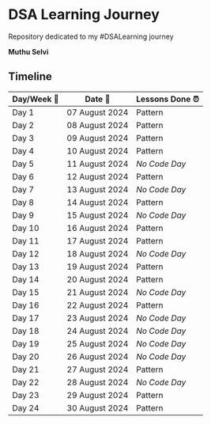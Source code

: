 # DSA Learning Journey

Repository dedicated to my #DSALearning journey

**Muthu Selvi**

## Timeline

| Day/Week :pushpin: | Date :calendar: | Lessons Done :alarm_clock: |
|------|-----------------|--------------------|
| Day 1 | 07 August 2024 | Pattern |
| Day 2 | 08 August 2024 | Pattern |
| Day 3 | 09 August 2024 | Pattern |
| Day 4 | 10 August 2024 | Pattern |
| Day 5 | 11 August 2024 | *No Code Day* |
| Day 6 | 12 August 2024 | Pattern |
| Day 7 | 13 August 2024 | *No Code Day* |
| Day 8 | 14 August 2024 | Pattern |
| Day 9 | 15 August 2024 | *No Code Day* |
| Day 10 | 16 August 2024 | Pattern |
| Day 11 | 17 August 2024 | Pattern |
| Day 12 | 18 August 2024 | *No Code Day* |
| Day 13 | 19 August 2024 | Pattern |
| Day 14 | 20 August 2024 | Pattern |
| Day 15 | 21 August 2024 | *No Code Day* |
| Day 16 | 22 August 2024 | Pattern |
| Day 17 | 23 August 2024 | *No Code Day* |
| Day 18 | 24 August 2024 | *No Code Day* |
| Day 19 | 25 August 2024 | *No Code Day* |
| Day 20 | 26 August 2024 | *No Code Day* |
| Day 21 | 27 August 2024 | Pattern |
| Day 22 | 28 August 2024 | *No Code Day* |
| Day 23 | 29 August 2024 | Pattern |
| Day 24 | 30 August 2024 | Pattern |
